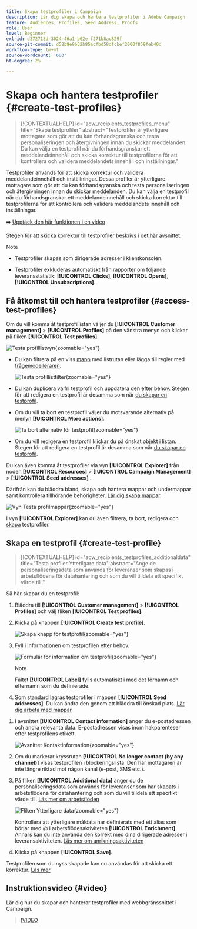 ```yaml
---
title: Skapa testprofiler i Campaign
description: Lär dig skapa och hantera testprofiler i Adobe Campaign
feature: Audiences, Profiles, Seed Address, Proofs
role: User
level: Beginner
exl-id: d372713d-3024-46a1-b62e-f271b8ac829f
source-git-commit: d58b9e9b32b85acfbd58dfcbef2000f859feb40d
workflow-type: tm+mt
source-wordcount: '603'
ht-degree: 2%

---
```


# Skapa och hantera testprofiler {#create-test-profiles}

>[!CONTEXTUALHELP]
>id="acw_recipients_testprofiles_menu"
>title="Skapa testprofiler"
>abstract="Testprofiler är ytterligare mottagare som gör att du kan förhandsgranska och testa personaliseringen och återgivningen innan du skickar meddelanden. Du kan välja en testprofil när du förhandsgranskar ett meddelandeinnehåll och skicka korrektur till testprofilerna för att kontrollera och validera meddelandets innehåll och inställningar."

Testprofiler används för att skicka korrektur och validera meddelandeinnehåll och inställningar. Dessa profiler är ytterligare mottagare som gör att du kan förhandsgranska och testa personaliseringen och återgivningen innan du skickar meddelanden. Du kan välja en testprofil när du förhandsgranskar ett meddelandeinnehåll och skicka korrektur till testprofilerna för att kontrollera och validera meddelandets innehåll och inställningar.

➡️ [Upptäck den här funktionen i en video](#video)

<!--Learn more about test profiles in the [Campaign v8 (client console) documentation](https://experienceleague.adobe.com/docs/campaign/campaign-v8/audience/add-profiles/test-profiles.html?lang=sv-SE){target="_blank"}.-->

Stegen för att skicka korrektur till testprofiler beskrivs i [det här avsnittet](../preview-test/test-deliveries.md#test-profiles).

>[!NOTE]
>
>* Testprofiler skapas som dirigerade adresser i klientkonsolen.
>
>* Testprofiler exkluderas automatiskt från rapporter om följande leveransstatistik: **[!UICONTROL Clicks]**, **[!UICONTROL Opens]**, **[!UICONTROL Unsubscriptions]**.

## Få åtkomst till och hantera testprofiler {#access-test-profiles}

Om du vill komma åt testprofillistan väljer du **[!UICONTROL Customer management]** > **[!UICONTROL Profiles]** på den vänstra menyn och klickar på fliken **[!UICONTROL Test profiles]**.

![Testa profillistvyn](assets/test-profile-list.png){zoomable="yes"}

* Du kan filtrera på en viss [mapp](../get-started/permissions.md#folders) med listrutan eller lägga till regler med [frågemodelleraren](../query/query-modeler-overview.md).

  ![Testa profillistfilter](assets/test-profile-list-filters.png){zoomable="yes"}

* Du kan duplicera valfri testprofil och uppdatera den efter behov. Stegen för att redigera en testprofil är desamma som när [du skapar en testprofil](#create-test-profile).

* Om du vill ta bort en testprofil väljer du motsvarande alternativ på menyn **[!UICONTROL More actions]**.

  ![Ta bort alternativ för testprofil](assets/test-profile-list-delete.png){zoomable="yes"}

* Om du vill redigera en testprofil klickar du på önskat objekt i listan. Stegen för att redigera en testprofil är desamma som när [du skapar en testprofil](#create-test-profile).

Du kan även komma åt testprofiler via vyn **[!UICONTROL Explorer]** från noden **[!UICONTROL Resources]** > **[!UICONTROL Campaign Management]** > **[!UICONTROL Seed addresses]** .

Därifrån kan du bläddra bland, skapa och hantera mappar och undermappar samt kontrollera tillhörande behörigheter. [Lär dig skapa mappar](../get-started/permissions.md#folders)

![Vyn Testa profilmappar](assets/test-profiles-folders.png){zoomable="yes"}

I vyn **[!UICONTROL Explorer]** kan du även filtrera, ta bort, redigera och [skapa](#create-test-profile) testprofiler.

## Skapa en testprofil {#create-test-profile}

>[!CONTEXTUALHELP]
>id="acw_recipients_testprofiles_additionaldata"
>title="Testa profiler Ytterligare data"
>abstract="Ange de personaliseringsdata som används för leveranser som skapas i arbetsflödena för datahantering och som du vill tilldela ett specifikt värde till."

Så här skapar du en testprofil:

1. Bläddra till **[!UICONTROL Customer management]** > **[!UICONTROL Profiles]** och välj fliken **[!UICONTROL Test profiles]**.

1. Klicka på knappen **[!UICONTROL Create test profile]**.

   ![Skapa knapp för testprofil](assets/test-profile-create.png){zoomable="yes"}

1. Fyll i informationen om testprofilen efter behov. <!--Most of the fields are the same as when creating profiles. [Learn more]-->

   ![Formulär för information om testprofil](assets/test-profile-details.png){zoomable="yes"}

   >[!NOTE]
   >
   >Fältet **[!UICONTROL Label]** fylls automatiskt i med det förnamn och efternamn som du definierade.

1. Som standard lagras testprofiler i mappen **[!UICONTROL Seed addresses]**. Du kan ändra den genom att bläddra till önskad plats. [Lär dig arbeta med mappar](../get-started/permissions.md#folders)

   <!--![](assets/test-profile-folder.png){zoomable="yes"}-->

<!--
You do not need to enter all fields of each tab when creating a seed address. Missing personalization elements are entered randomly during delivery analysis. (Not valid?)
-->

1. I avsnittet **[!UICONTROL Contact information]** anger du e-postadressen och andra relevanta data. E-postadressen visas inom hakparenteser efter testprofilens etikett.

   ![Avsnittet Kontaktinformation](assets/test-profile-address.png){zoomable="yes"}

1. Om du markerar kryssrutan **[!UICONTROL No longer contact (by any channel)]** visas testprofilen i blockeringslista. Den här mottagaren är inte längre riktad mot någon kanal (e-post, SMS etc.).

1. På fliken **[!UICONTROL Additional data]** anger du de personaliseringsdata som används för leveranser som har skapats i arbetsflödena för datahantering och som du vill tilldela ett specifikt värde till. [Läs mer om arbetsflöden](../workflows/gs-workflows.md)

   ![Fliken Ytterligare data](assets/test-profile-additional-data.png){zoomable="yes"}

   Kontrollera att ytterligare måldata har definierats med ett alias som börjar med @ i arbetsflödesaktiviteten **[!UICONTROL Enrichment]**. Annars kan du inte använda den korrekt med dina dirigerade adresser i leveransaktiviteten. [Läs mer om anrikningsaktiviteten](../workflows/activities/enrichment.md)

1. Klicka på knappen **[!UICONTROL Save]**.

Testprofilen som du nyss skapade kan nu användas för att skicka ett korrektur. [Läs mer](../preview-test/test-deliveries.md#test-profiles)

<!--Use test profiles in Direct mail? cf v7/v8-->

## Instruktionsvideo {#video}

Lär dig hur du skapar och hanterar testprofiler med webbgränssnittet i Campaign.

>[!VIDEO](https://video.tv.adobe.com/v/3442899?quality=12&captions=swe)